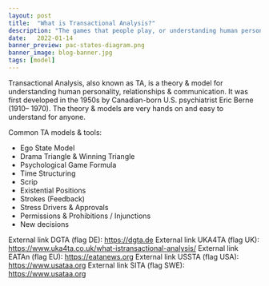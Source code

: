 ```yaml
---
layout: post
title:  "What is Transactional Analysis?"
description: "The games that people play, or understanding human personality, relationships & communication"
date:   2022-01-14
banner_preview: pac-states-diagram.png
banner_image: blog-banner.jpg
tags: [model]
---
```


Transactional Analysis, also known as TA, is a theory & model for
understanding human personality, relationships & communication. It was first
developed in the 1950s by Canadian-born U.S. psychiatrist Eric Berne (1910–
1970). The theory & models are very hands on and easy to understand for anyone. 

Common TA models & tools:
- Ego State Model
- Drama Triangle & Winning Triangle
- Psychological Game Formula
- Time Structuring
- Scrip
- Existential Positions
- Strokes (Feedback)
- Stress Drivers & Approvals
- Permissions & Prohibitions / Injunctions
- New decisions

External link DGTA (flag DE): https://dgta.de
External link UKA4TA (flag UK): https://www.uka4ta.co.uk/what-istransactional-analysis/
External link EATAn (flag EU): https://eatanews.org
External link USSTA (flag USA): https://www.usataa.org
External link SITA (flag SWE): https://www.usataa.org
